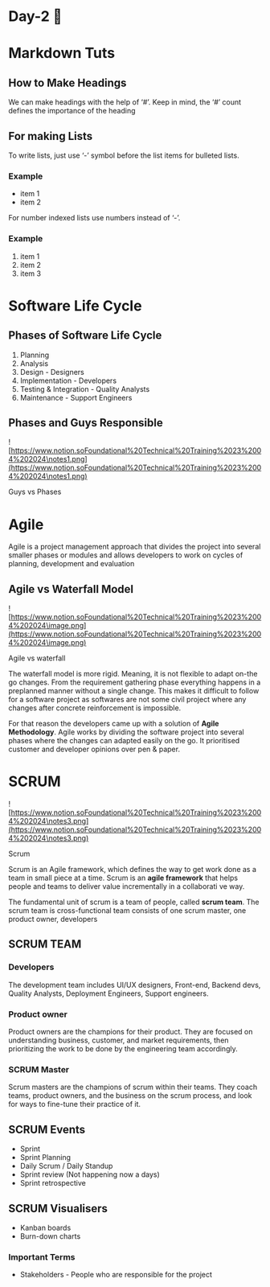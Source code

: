 # Day-2 🚀

# Markdown Tuts

## How to Make Headings

We can make headings with the help of ‘#’. Keep in mind, the ‘#’ count defines the importance of the heading

## For making Lists

To write lists, just use ‘-’ symbol before the list items for bulleted lists.

### Example

- item 1
- item 2

For number indexed lists use numbers instead of ‘-’.

### Example

1. item 1
2. item 2
3. item 3

# Software Life Cycle

## Phases of Software Life Cycle

1. Planning
2. Analysis
3. Design - Designers
4. Implementation - Developers
5. Testing & Integration - Quality Analysts
6. Maintenance - Support Engineers

## Phases and Guys Responsible

![https://www.notion.soFoundational%20Technical%20Training%2023%2004%202024\notes1.png](https://www.notion.soFoundational%20Technical%20Training%2023%2004%202024\notes1.png)

Guys vs Phases

# Agile

Agile is a project management approach that divides the project into several smaller phases or modules and allows developers to work on cycles of planning, development and evaluation

## Agile vs Waterfall Model

![https://www.notion.soFoundational%20Technical%20Training%2023%2004%202024\image.png](https://www.notion.soFoundational%20Technical%20Training%2023%2004%202024\image.png)

Agile vs waterfall

The waterfall model is more rigid. Meaning, it is not flexible to adapt on-the go changes. From the requirement gathering phase everything happens in a preplanned manner without a single change. This makes it difficult to follow for a software project as softwares are not some civil project where any changes after concrete reinforcement is impossible.

For that reason the developers came up with a solution of **Agile Methodology**. Agile works by dividing the software project into several phases where the changes can adapted easily on the go. It prioritised customer and developer opinions over pen & paper.

# SCRUM

![https://www.notion.soFoundational%20Technical%20Training%2023%2004%202024\notes3.png](https://www.notion.soFoundational%20Technical%20Training%2023%2004%202024\notes3.png)

Scrum

Scrum is an Agile framework, which defines the way to get work done as a team in small piece at a time. Scrum is an **agile framework** that helps people and teams to deliver value incrementally in a collaborati ve way.

The fundamental unit of scrum is a team of people, called **scrum team**. The scrum team is cross-functional team consists of one scrum master, one product owner, developers

## SCRUM TEAM

### Developers

The development team includes UI/UX designers, Front-end, Backend devs, Quality Analysts, Deployment Engineers, Support engineers.

### Product owner

Product owners are the champions for their product. They are focused on understanding business, customer, and market requirements, then prioritizing the work to be done by the engineering team accordingly.

### SCRUM Master

Scrum masters are the champions of scrum within their teams. They coach teams, product owners, and the business on the scrum process, and look for ways to fine-tune their practice of it.

## SCRUM Events

- Sprint
- Sprint Planning
- Daily Scrum / Daily Standup
- Sprint review (Not happening now a days)
- Sprint retrospective

## SCRUM Visualisers

- Kanban boards
- Burn-down charts

### Important Terms

- Stakeholders - People who are responsible for the project